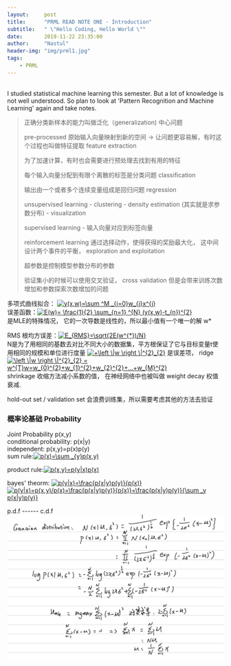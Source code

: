 ```yaml
---
layout:     post
title:      "PRML READ NOTE ONE - Introduction"
subtitle:   " \"Hello Coding, Hello World \""
date:       2019-11-22 23:35:00
author:     "Nastul"
header-img: "img/prml1.jpg"
tags:
    - PRML
---
```



<br>
I studied statistical machine learning this semester. But a lot of knowledge is not well understood. So plan to look at 'Pattern Recognition and Machine Learning' again and take notes.



> 正确分类新样本的能力叫做泛化（generalization) 中心问题
>
>pre-processed 原始输入向量映射到新的空间 -> 让问题更容易解，有时这个过程也叫做特征提取  feature extraction
>
>为了加速计算，有时也会需要进行预处理去找到有用的特征
>
>每个输入向量分配到有限个离散的标签是分类问题 classification
>
>输出由一个或者多个连续变量组成是回归问题  regression
>
>unsupervised learning  -  clustering  - density estimation (其实就是求参数分布)  -  visualization 
>
>supervised learning - 输入向量对应到标签向量
>
>reinforcement learning  通过选择动作，使得获得的奖励最大化， 这中间设计两个事件的平衡， exploration and exploitation
>
>超参数是控制模型参数分布的参数
>
>验证集小的时候可以使用交叉验证， cross validation 但是会带来训练次数增加和参数探索次数增加的问题
    

多项式曲线拟合： 
<a href="https://www.codecogs.com/eqnedit.php?latex=y(x,w)=\sum&space;^M&space;_{j=0}w_{j}x^{j}" target="_blank"><img src="https://latex.codecogs.com/gif.latex?y(x,w)=\sum&space;^M&space;_{j=0}w_{j}x^{j}" title="y(x,w)=\sum ^M _{j=0}w_{j}x^{j}" /></a><br>
误差函数：<a href="https://www.codecogs.com/eqnedit.php?latex=E(w)=&space;\frac{1}{2}&space;\sum_{n=1}&space;^{N}&space;(y(x,w)-t_{n})^{2}" target="_blank"><img src="https://latex.codecogs.com/gif.latex?E(w)=&space;\frac{1}{2}&space;\sum_{n=1}&space;^{N}&space;(y(x,w)-t_{n})^{2}" title="E(w)= \frac{1}{2} \sum_{n=1} ^{N} (y(x,w)-t_{n})^{2}" /></a>
<br>是MLE的特殊情况， 它的一次导数是线性的，所以最小值有一个唯一的解 w*

RMS 根均方误差：<a href="https://www.codecogs.com/eqnedit.php?latex=E_{RMS}=\sqrt{2E(w^{*})/N}" target="_blank"><img src="https://latex.codecogs.com/gif.latex?E_{RMS}=\sqrt{2E(w^{*})/N}" title="E_{RMS}=\sqrt{2E(w^{*})/N}" /></a><br> N是为了用相同的基数去对比不同大小的数据集，平方根保证了它与目标变量t使用相同的规模和单位进行度量
<a href="https://www.codecogs.com/eqnedit.php?latex=&plus;\left&space;\|w&space;\right&space;\|^{2}_{2}" target="_blank"><img src="https://latex.codecogs.com/gif.latex?&plus;\left&space;\|w&space;\right&space;\|^{2}_{2}" title="+\left \|w \right \|^{2}_{2}" /></a> 是误差项， ridge  
<a href="https://www.codecogs.com/eqnedit.php?latex=\left&space;\|w&space;\right&space;\|^{2}_{2}&space;=&space;w^{T}w=w_{0}^{2}&plus;w_{1}^{2}&plus;w_{2}^{2}&plus;...&plus;w_{M}^{2}" target="_blank"><img src="https://latex.codecogs.com/gif.latex?\left&space;\|w&space;\right&space;\|^{2}_{2}&space;=&space;w^{T}w=w_{0}^{2}&plus;w_{1}^{2}&plus;w_{2}^{2}&plus;...&plus;w_{M}^{2}" title="\left \|w \right \|^{2}_{2} = w^{T}w=w_{0}^{2}+w_{1}^{2}+w_{2}^{2}+...+w_{M}^{2}" /></a>
<br> shrinkage 收缩方法减小系数的值， 在神经网络中也被叫做 weight decay 权值衰减.

hold-out set /  validation set 会浪费训练集，所以需要考虑其他的方法去验证

###  概率论基础 Probability  ###

Joint Probability  p(x,y)<br>
conditional probability:  p(x|y)<br>
independent: p(x,y)=p(x)p(y)<br>
sum rule:<a href="https://www.codecogs.com/eqnedit.php?latex=p(x)=\sum&space;_{y}p(x,y)" target="_blank"><img src="https://latex.codecogs.com/gif.latex?p(x)=\sum&space;_{y}p(x,y)" title="p(x)=\sum _{y}p(x,y)" /></a>

product rule:<a href="https://www.codecogs.com/eqnedit.php?latex=p(x,y)=p(y|x)p(x)" target="_blank"><img src="https://latex.codecogs.com/gif.latex?p(x,y)=p(y|x)p(x)" title="p(x,y)=p(y|x)p(x)" /></a>

bayes' theorm: <a href="https://www.codecogs.com/eqnedit.php?latex=p(y|x)=\frac{p(x|y)p(y)}{p(x)}" target="_blank"><img src="https://latex.codecogs.com/gif.latex?p(y|x)=\frac{p(x|y)p(y)}{p(x)}" title="p(y|x)=\frac{p(x|y)p(y)}{p(x)}" /></a>
<a href="https://www.codecogs.com/eqnedit.php?latex=p(y|x)=p(x,y)/p(x)=\frac{p(x|y)p(y)}{p(x)}=\frac{p(x|y)p(y)}{\sum&space;_y&space;p(x|y)p(y)}" target="_blank"><img src="https://latex.codecogs.com/gif.latex?p(y|x)=p(x,y)/p(x)=\frac{p(x|y)p(y)}{p(x)}=\frac{p(x|y)p(y)}{\sum&space;_y&space;p(x|y)p(y)}" title="p(y|x)=p(x,y)/p(x)=\frac{p(x|y)p(y)}{p(x)}=\frac{p(x|y)p(y)}{\sum _y p(x|y)p(y)}" /></a>

p.d.f ------ c.d.f
![avatar](/img/fullsizerender1.jpg)










